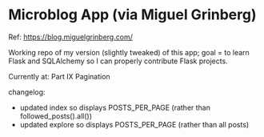 # Microblog App (via Miguel Grinberg)

Ref: https://blog.miguelgrinberg.com/

Working repo of my version (slightly tweaked) of this app; goal = to learn Flask
and SQLAlchemy so I can properly contribute Flask projects.

Currently at: Part IX Pagination

changelog:
- updated index so displays POSTS_PER_PAGE (rather than followed_posts().all())
- updated explore so displays POSTS_PER_PAGE (rather than all posts)
